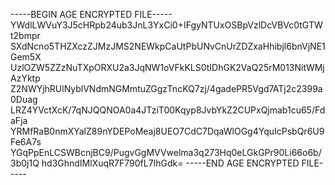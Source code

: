-----BEGIN AGE ENCRYPTED FILE-----
YWdlLWVuY3J5cHRpb24ub3JnL3YxCi0+IFgyNTUxOSBpVzlDcVBVc0tGTWt2bmpr
SXdNcno5THZXczZJMzJMS2NEWkpCaUtPbUNvCnUrZDZxaHhibjl6bnVjNE1Gem5X
UzlOZW5ZZzNuTXpORXU2a3JqNW1oVFkKLS0tIDhGK2VaQ25rM013NitWMjAzYktp
Z2NWYjhRUlNyblVNdmNGMmtuZGgzTncKQ7zj/4gadePR5Vgd7ATj2c2399a0Duag
LRZ4YVctXcK/7qNJQQNOA0a4JTziT00Kqyp8JvbYkZ2CUPxQjmab1cu65/FdaFja
YRMfRaB0nmXYalZ89nYDEPoMeaj8UEO7CdC7DqaWlOGg4YquIcPsbQr6U9Fe6A7s
YGqPpEnLCSWBcnjBC9/PugvGgMVVwelma3q273Hq0eLGkGPr90Li66o6b/3b0j1Q
hd3GhndIMlXuqR7F790fL7IhGdk=
-----END AGE ENCRYPTED FILE-----
